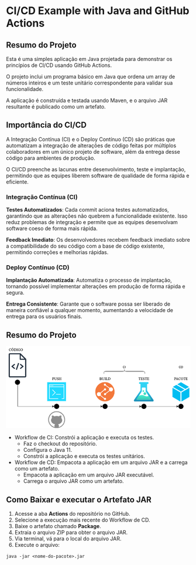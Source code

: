 # CI/CD Example with Java and GitHub Actions

## Resumo do Projeto

Esta é uma simples aplicação em Java projetada para demonstrar os princípios de CI/CD usando GitHub Actions. 

O projeto inclui um programa básico em Java que ordena um array de números inteiros e um teste unitário correspondente para validar sua funcionalidade. 

A aplicação é construída e testada usando Maven, e o arquivo JAR resultante é publicado como um artefato.

## Importância do CI/CD

A Integração Contínua (CI) e o Deploy Contínuo (CD) são práticas que automatizam a integração de alterações de código feitas por múltiplos colaboradores em um único projeto de software, além da entrega desse código para ambientes de produção. 

O CI/CD preenche as lacunas entre desenvolvimento, teste e implantação, permitindo que as equipes liberem software de qualidade de forma rápida e eficiente.

### Integração Contínua (CI)

**Testes Automatizados**: 
Cada commit aciona testes automatizados, garantindo que as alterações não quebrem a funcionalidade existente. Isso reduz problemas de integração e permite que as equipes desenvolvam software coeso de forma mais rápida.

**Feedback Imediato**: 
Os desenvolvedores recebem feedback imediato sobre a compatibilidade do seu código com a base de código existente, permitindo correções e melhorias rápidas.

### Deploy Contínuo (CD)

**Implantação Automatizada**: 
Automatiza o processo de implantação, tornando possível implementar alterações em produção de forma rápida e segura.

**Entrega Consistente**: 
Garante que o software possa ser liberado de maneira confiável a qualquer momento, aumentando a velocidade de entrega para os usuários finais.

## Resumo do Projeto

![CI/CD Workflows](github_actions_publish_artifact.png)

- Workflow de CI: Constrói a aplicação e executa os testes.
  - Faz o checkout do repositório.
  - Configura o Java 11.
  - Constrói a aplicação e executa os testes unitários.
- Workflow de CD: Empacota a aplicação em um arquivo JAR e a carrega como um artefato.
  - Empacota a aplicação em um arquivo JAR executável.
  - Carrega o arquivo JAR como um artefato.

## Como Baixar e executar o Artefato JAR

1. Acesse a aba **Actions** do repositório no GitHub.
2. Selecione a execução mais recente do Workflow de CD.
3. Baixe o artefato chamado **Package**.
4. Extraia o arquivo ZIP para obter o arquivo JAR.
5. Via terminal, vá para o local do arquivo JAR.
6. Execute o arquivo:
```
java -jar <nome-do-pacote>.jar
```